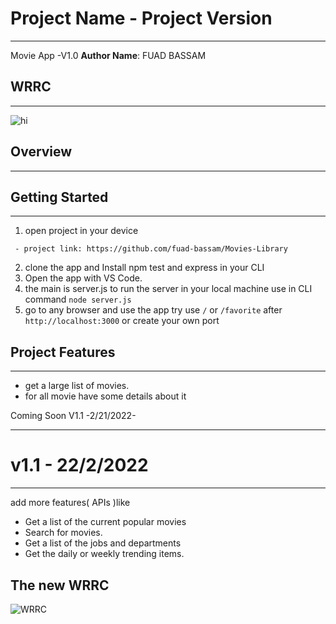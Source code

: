 # Project Name - Project Version
--------------------------------

 Movie App -V1.0
**Author Name**: FUAD BASSAM

## WRRC
----

![hi](https://firebasestorage.googleapis.com/v0/b/f22f-3c23f.appspot.com/o/task%2010.PNG?alt=media&token=7bc7a333-a688-4b93-8af7-4b4af97f2ecd)

## Overview
-----
## Getting Started
------
1. open project in your device

```
 - project link: https://github.com/fuad-bassam/Movies-Library
```

2. clone the app and Install npm test and express in your CLI
3. Open the app with VS Code.
4. the main is server.js to run the server in your local machine use in CLI command  `node server.js`
5. go to any browser and use the app try use `/` or `/favorite` after `http://localhost:3000` or create your own port 

## Project Features

--------

- get a large list of movies.
- for all movie have some details about it 

Coming Soon  V1.1   -2/21/2022-

 ----------
 # v1.1 - 22/2/2022
 -----

add more features( APIs )like 

- Get a list of the current popular movies
- Search for movies.
- Get a list of the jobs and departments 
- Get the daily or weekly trending items. 
 
## The new WRRC

![WRRC](https://firebasestorage.googleapis.com/v0/b/f22f-3c23f.appspot.com/o/Task%2012.PNG?alt=media&token=8f75a58f-bc00-4136-b1d0-4b271c4dff41)
